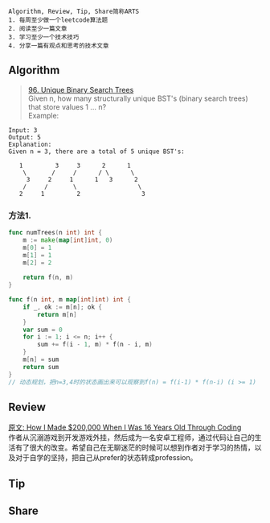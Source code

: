 ```
Algorithm, Review, Tip, Share简称ARTS
1. 每周至少做一个leetcode算法题
2. 阅读至少一篇文章
3. 学习至少一个技术技巧
4. 分享一篇有观点和思考的技术文章
```
## Algorithm
> [96. Unique Binary Search Trees](https://leetcode.com/problems/unique-binary-search-trees/)  
Given n, how many structurally unique BST's (binary search trees) that store values 1 ... n?  
Example:  
```
Input: 3
Output: 5
Explanation:
Given n = 3, there are a total of 5 unique BST's:

   1         3     3      2      1
    \       /     /      / \      \
     3     2     1      1   3      2
    /     /       \                 \
   2     1         2                 3
```
### 方法1.
```go
func numTrees(n int) int {
    m := make(map[int]int, 0)
    m[0] = 1
    m[1] = 1
    m[2] = 2
    
    return f(n, m)
}

func f(n int, m map[int]int) int {
    if _, ok := m[n]; ok {
        return m[n]
    }
    var sum = 0
    for i := 1; i <= n; i++ {
        sum += f(i - 1, m) * f(n - i, m)
    }
    m[n] = sum
    return sum
}
// 动态规划，把n=3,4时的状态画出来可以观察到f(n) = f(i-1) * f(n-i) (i >= 1)
```
## Review
[原文: How I Made $200,000 When I Was 16 Years Old Through Coding](https://medium.com/tech-product-and-life/how-i-made-200-000-when-i-was-16-years-old-304f0e87cfb6)  
作者从沉溺游戏到开发游戏外挂，然后成为一名安卓工程师，通过代码让自己的生活有了很大的改变。希望自己在无聊迷茫的时候可以想到作者对于学习的热情，以及对于自学的坚持，把自己从prefer的状态转成profession。

## Tip

## Share